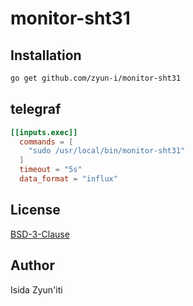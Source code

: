 # monitor-sht31

## Installation

```sh
go get github.com/zyun-i/monitor-sht31
```

## telegraf

```conf
[[inputs.exec]]
  commands = [
    "sudo /usr/local/bin/monitor-sht31"
  ]
  timeout = "5s"
  data_format = "influx"
```

## License

[BSD-3-Clause](https://github.com/zyun-i/monitor-sht31/blob/master/LICENSE)

## Author

Isida Zyun'iti
